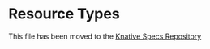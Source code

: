 # Resource Types

This file has been moved to the [Knative Specs Repository](https://github.com/knative/specs/blob/main/specs/eventing/overview.md)
